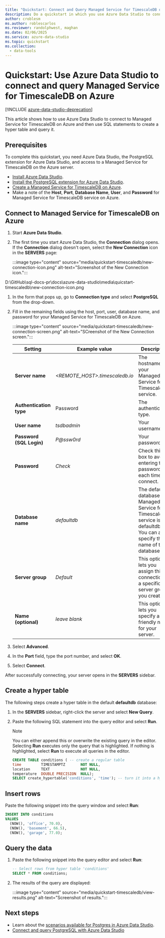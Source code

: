 ```yaml
---
title: "Quickstart: Connect and Query Managed Service for TimescaleDB on Azure Hyper Table"
description: Do a quickstart in which you use Azure Data Studio to connect to Managed Service for TimescaleDB, and then use SQL statements to create and query a database.
author: croblesm
ms.author: roblescarlos
ms.reviewer: randolphwest, maghan
ms.date: 02/06/2025
ms.service: azure-data-studio
ms.topic: quickstart
ms.collection:
  - data-tools
---
```


# Quickstart: Use Azure Data Studio to connect and query Managed Service for TimescaleDB on Azure

[!INCLUDE [azure-data-studio-deprecation](includes/azure-data-studio-deprecation.md)]

This article shows how to use Azure Data Studio to connect to Managed Service for TimescaleDB on Azure and then use SQL statements to create a hyper table and query it.

## Prerequisites

To complete this quickstart, you need Azure Data Studio, the PostgreSQL extension for Azure Data Studio, and access to a Managed Service for TimescaleDB on the Azure server.

- [Install Azure Data Studio](./download-azure-data-studio.md).
- [Install the PostgreSQL extension for Azure Data Studio](./extensions/postgres-extension.md).
- [Create a Managed Service for TimescaleDB on Azure](https://docs.timescale.com/install/latest/installation-mst/#create-your-first-service).
- Make a note of the **Host**, **Port**, **Database Name**, **User**, and **Password** for Managed Service for TimescaleDB service on Azure.

## Connect to Managed Service for TimescaleDB on Azure

1. Start **Azure Data Studio**.

1. The first time you start Azure Data Studio, the **Connection** dialog opens. If the **Connection** dialog doesn't open, select the **New Connection** icon in the **SERVERS** page:

   :::image type="content" source="media/quickstart-timescaledb/new-connection-icon.png" alt-text="Screenshot of the New Connection icon.":::

D:\GitHub\sql-docs-pr\docs\azure-data-studio\media\quicstart-timescaledb\new-connection-icon.png

1. In the form that pops up, go to **Connection type** and select **PostgreSQL** from the drop-down.

1. Fill in the remaining fields using the host, port, user, database name, and password for your Managed Service for TimescaleDB on Azure.

   :::image type="content" source="media/quickstart-timescaledb/new-connection-screen.png" alt-text="SCreenshot of the New Connection screen.":::

   | Setting | Example value | Description |
   | --- | --- | --- |
   | **Server name** | *<REMOTE_HOST>.timescaledb.io* | The hostname of your Managed Service for TimescaleDB service. |
   | **Authentication type** | Password | The authentication type. |
   | **User name** | *tsdbadmin* | Your username. |
   | **Password (SQL Login)** | *P@ssw0rd* | Your password. |
   | **Password** | *Check* | Check this box to avoid entering the password each time you connect. |
   | **Database name** | *defaultdb* | The default database for Managed Service for TimescaleDB service is defaultdb. You can also specify the name of the database. |
   | **Server group** | *Default* | This option lets you assign this connection to a specific server group you create. |
   | **Name (optional)** | *leave blank* | This option lets you specify a friendly name for your server. |

1. Select **Advanced**.
1. In the **Port** field, type the port number, and select **OK**.
1. Select **Connect**.

After successfully connecting, your server opens in the **SERVERS** sidebar.

## Create a hyper table

 The following steps create a hyper table in the default **defaultdb** database:

1. In the **SERVERS** sidebar, right-click the server and select **New Query**.

1. Paste the following SQL statement into the query editor and select **Run**.

   > [!NOTE]  
   > You can either append this or overwrite the existing query in the editor. Selecting **Run** executes only the query that is highlighted. If nothing is highlighted, select **Run** to execute all queries in the editor.

   ```sql
   CREATE TABLE conditions ( -- create a regular table
   time         TIMESTAMPTZ       NOT NULL,
   location     TEXT              NOT NULL,
   temperature  DOUBLE PRECISION  NULL);
   SELECT create_hypertable('conditions', 'time'); -- turn it into a hypertable
   ```

## Insert rows

Paste the following snippet into the query window and select **Run**:

   ```sql
   INSERT INTO conditions
   VALUES
     (NOW(), 'office', 70.0),
     (NOW(), 'basement', 66.5),
     (NOW(), 'garage', 77.0);
   ```

## Query the data

1. Paste the following snippet into the query editor and select **Run**:

   ```sql
   -- Select rows from hyper table 'conditions'
   SELECT * FROM conditions;
   ```

1. The results of the query are displayed:

   :::image type="content" source="media/quickstart-timescaledb/view-results.png" alt-text="Screenshot of results.":::

## Next steps

- Learn about the [scenarios available for Postgres in Azure Data Studio](./extensions/postgres-extension.md).
- [Connect and query PostgreSQL with Azure Data Studio](quickstart-postgres.md)
